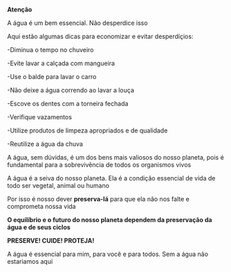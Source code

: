 <!DOCTYPE html>
<html charset = 'utf-8'>
<head>
<title>ÁGUA</title>
</head>
<body>
<strong>Atenção</strong>
<p>A água é um bem essencial. Não desperdice isso</p>
<link rel="href=" torneira.jpg ">
<p>Aqui estão algumas dicas para economizar e evitar desperdíçios:</p>
<p>-Diminua o tempo no chuveiro</p>
<p>-Evite lavar a calçada com mangueira</p>
<p>-Use o balde para lavar o carro</p>
<p>-Não deixe a água correndo ao lavar a louça</p>
<p>-Escove os dentes com a torneira fechada</p>
<p>-Verifique vazamentos</p>
<p>-Utilize produtos de limpeza apropriados e de qualidade</p>
<p>-Reutilize a água da chuva</p>
<title>22 de Março: dia Mundial da água</title>
<p>A água, sem dúvidas, é um dos bens mais valiosos do nosso planeta, pois é fundamental para a sobrevivência de todos os organismos vivos</p>
<p>A água é a seiva do nosso planeta. Ela é a condição essencial de vida de todo ser vegetal, animal ou humano</p>
<p>Por isso é nosso dever <strong>preserva-lá</strong> para que ela não nos falte e comprometa nossa vida</p>
<p><strong>O equilíbrio e o futuro do nosso planeta dependem da preservação da água e de seus ciclos</strong></p>
<p><strong>PRESERVE! CUIDE! PROTEJA!</strong></p>
<p>A água é essencial para mim, para você e para todos. Sem a água não estariamos aqui</p>
